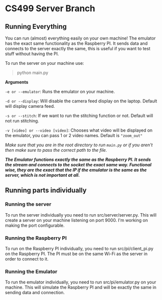 # CS499 Server Branch

## Running Everything

You can run (almost) everything easily on your own machine! The emulator has the exact same functionality as the Raspberry PI.
It sends data and connects to the server exactly the same, this is useful if you want to test stuff without having the PI.

To run the server on your machine use:
> python main.py

**Arguments**

`-e or --emulator`: Runs the emulator on your machine.

`-d or --display`: Will disable the camera feed display on the laptop. Default will display camera feed.

`-s or --stitch`: If we want to run the stitching function or not. Default will not run stitching.

`-v [video] or --video [video]`: Chooses what video will be displayed on the emulator, you can pass 1 or 2 video names. Default is `"zoom_out"`

*Make sure that you are in the root directory to run `main.py` or if you aren't then make sure to pass the correct path to the file.*

***The Emulator functions exactly the same as the Raspberry PI. It sends the stream and connects to the socket the exact same way. Functional wise, they are the exact that the IP if the emulator is the same as the server, which is not important at all.***
## Running parts individually

### Running the server
To run the server individually you need to run src/server/server.py.
This will create a server on your machine listening on port 9000. I'm working on making the port configurable.

### Running the Raspberry PI
To run on the Raspberry PI individually, you need to run src/pi/client_pi.py on the Raspberry PI.
The PI must be on the same Wi-Fi as the server in order to connect to it.

### Running the Emulator
To run the emulator individually, you need to run src/pi/emulator.py on your machine.
This will simulate the Raspberry PI and will be exactly the same in sending data and connection.